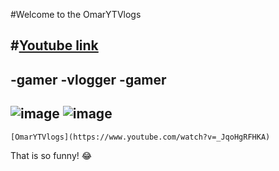 #Welcome to the OmarYTVlogs 

#[Youtube link](https://www.youtube.com/@OmarYTVlogs/featured)
---
-gamer
-vlogger
-gamer
---
![image](https://yt3.ggpht.com/Cz-xnPBfTCcAysgy-bNaYUko6mXwBI1zgNxABov167Q9dmOYPSEAJZy8Fl4NaxHg6sMj8X3aQSE=s900-c-k-c0x00ffffff-no-rj)
![image](https://image.shutterstock.com/image-vector/modern-vlog-logo-flat-illustration-260nw-1350513074.jpg)
---
	[OmarYTVlogs](https://www.youtube.com/watch?v=_JqoHgRFHKA)

That is so funny! :joy:
